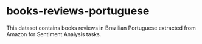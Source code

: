 # books-reviews-portuguese
This dataset contains books reviews in Brazilian Portuguese extracted from Amazon for Sentiment Analysis tasks.
